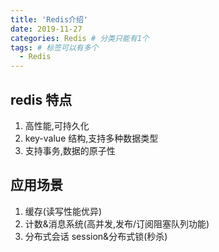 ```yaml
---
title: 'Redis介绍'
date: 2019-11-27
categories: Redis # 分类只能有1个
tags: # 标签可以有多个
  - Redis
---
```


## redis 特点

1. 高性能,可持久化
1. key-value 结构,支持多种数据类型
1. 支持事务,数据的原子性

## 应用场景

1. 缓存(读写性能优异)
2. 计数&消息系统(高并发,发布/订阅阻塞队列功能)
3. 分布式会话 session&分布式锁(秒杀)
